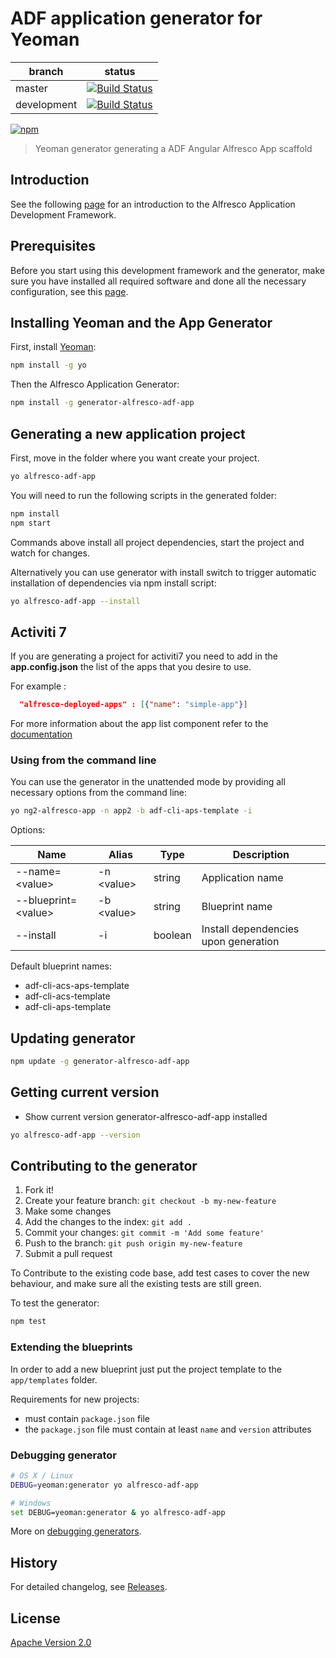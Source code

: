 # ADF application generator for Yeoman

| branch | status |
| --- | --- |
| master | [![Build Status](https://travis-ci.com/Alfresco/generator-alfresco-adf-app.svg?branch=master)](https://travis-ci.com/Alfresco/generator-alfresco-adf-app) |
| development | [![Build Status](https://travis-ci.com/Alfresco/generator-alfresco-adf-app.svg?branch=development)](https://travis-ci.com/Alfresco/generator-alfresco-adf-app) |


[![npm](https://img.shields.io/npm/v/generator-alfresco-adf-app)](https://www.npmjs.com/package/generator-alfresco-adf-app)

> Yeoman generator generating a ADF Angular Alfresco App scaffold

## Introduction

See the following [page](https://github.com/Alfresco/alfresco-ng2-components/blob/master/INTRODUCTION.md) for an introduction to the Alfresco Application Development Framework.

## Prerequisites

Before you start using this development framework and the generator, make sure you have installed all required software and done all the
necessary configuration, see this [page](https://github.com/Alfresco/app-dev-framework/blob/master/PREREQUISITES.md).

## Installing Yeoman and the App Generator

First, install [Yeoman](http://yeoman.io):

```sh
npm install -g yo
```

Then the Alfresco Application Generator:

```sh
npm install -g generator-alfresco-adf-app
```

## Generating a new application project

First, move in the folder where you want create your project.

```sh
yo alfresco-adf-app
```

You will need to run the following scripts in the generated folder:

```sh
npm install
npm start
```

Commands above install all project dependencies, start the project and watch for changes.

Alternatively you can use generator with install switch to trigger automatic installation of dependencies via npm install script:

```sh
yo alfresco-adf-app --install
```

## Activiti 7

If you are generating a project for activiti7 you need to add in the **app.config.json** the list of the apps that you desire to use.

For example : 

```json
  "alfresco-deployed-apps" : [{"name": "simple-app"}]  
```

For more information about the app list component refer to the [documentation](https://github.com/Alfresco/alfresco-ng2-components/blob/development/docs/process-services-cloud/app-list-cloud.component.md)

### Using from the command line

You can use the generator in the unattended mode by providing all necessary options from the command line:

```sh
yo ng2-alfresco-app -n app2 -b adf-cli-aps-template -i
```

Options:

| Name | Alias | Type | Description |
| --- | --- | --- | --- |
| --name=\<value> | -n \<value> | string | Application name |
| --blueprint=\<value> | -b \<value> | string | Blueprint name |
| --install | -i | boolean | Install dependencies upon generation |

Default blueprint names:

- adf-cli-acs-aps-template
- adf-cli-acs-template
- adf-cli-aps-template

## Updating generator

```sh
npm update -g generator-alfresco-adf-app
```

## Getting current version

* Show current version generator-alfresco-adf-app installed

```sh
yo alfresco-adf-app --version
```

## Contributing to the generator

1. Fork it!
2. Create your feature branch: `git checkout -b my-new-feature`
3. Make some changes
4. Add the changes to the index: `git add .`
5. Commit your changes: `git commit -m 'Add some feature'`
6. Push to the branch: `git push origin my-new-feature`
7. Submit a pull request

To Contribute to the existing code base, add test cases to cover the new behaviour, and make sure all the existing tests are still green.

To test the generator:

```sh
npm test
```

### Extending the blueprints

In order to add a new blueprint just put the project template to the `app/templates` folder.

Requirements for new projects:
* must contain `package.json` file
* the `package.json` file must contain at least `name` and `version` attributes

### Debugging generator

```sh
# OS X / Linux
DEBUG=yeoman:generator yo alfresco-adf-app

# Windows
set DEBUG=yeoman:generator & yo alfresco-adf-app
```

More on [debugging generators](http://yeoman.io/authoring/debugging.html).

## History

For detailed changelog, see [Releases](https://github.com/Alfresco/generator-alfresco-adf-app/releases).

## License

[Apache Version 2.0](https://github.com/alfresco/generator-alfresco-adf-app/blob/master/LICENSE)
